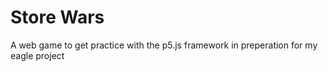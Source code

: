 # Store Wars
A web game to get practice with the p5.js framework in preperation for my eagle project